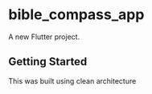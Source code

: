 # bible_compass_app

A new Flutter project.

## Getting Started

This was built using clean architecture
